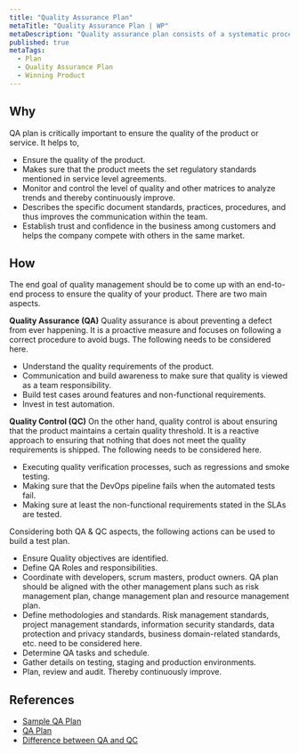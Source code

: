 ```yaml
---
title: "Quality Assurance Plan"
metaTitle: "Quality Assurance Plan | WP"
metaDescription: "Quality assurance plan consists of a systematic process to ensure the delivery of the product with expected quality. It includes test case formulation, verification process (regression and smoke testing), test automation and release quality management."
published: true
metaTags:
  - Plan
  - Quality Assurance Plan
  - Winning Product 
---
```


## Why
QA plan is critically important to ensure the quality of the product or service.  It helps to,
- Ensure the quality of the product.
- Makes sure that the product meets the set regulatory standards mentioned in service level agreements.
- Monitor and control the level of quality and other matrices to analyze trends and thereby continuously improve.
- Describes the specific document standards, practices, procedures, and thus improves the communication within the team.
- Establish trust and confidence in the business among customers and helps the company compete with others in the same market.


## How
The end goal of quality management should be to come up with an end-to-end process to ensure the quality of your product. There are two main aspects.

**Quality Assurance (QA)**
Quality assurance is about preventing a defect from ever happening. It is a proactive measure and focuses on following a correct procedure to avoid bugs. The following needs to be considered here.
- Understand the quality requirements of the product.
- Communication and build awareness to make sure that quality is viewed as a team responsibility.
- Build test cases around features and non-functional requirements.
- Invest in test automation.

**Quality Control (QC)**
On the other hand, quality control is about ensuring that the product maintains a certain quality threshold. It is a reactive approach to ensuring that nothing that does not meet the quality requirements is shipped. The following needs to be considered here.
- Executing quality verification processes, such as regressions and smoke testing.
- Making sure that the DevOps pipeline fails when the automated tests fail.
- Making sure at least the non-functional requirements stated in the SLAs are tested. 

Considering both QA & QC aspects, the following actions can be used to build a test plan.
- Ensure Quality objectives are identified.
- Define QA Roles and responsibilities.
- Coordinate with developers, scrum masters, product owners. QA plan should be aligned with the other management plans such as risk management plan, change management plan and resource management plan.
- Define methodologies and standards. Risk management standards, project management standards, information security standards, data protection and privacy standards, business domain-related standards, etc. need to be considered here.
- Determine QA tasks and schedule.
- Gather details on testing, staging and production environments.
- Plan, review and audit. Thereby continuously improve.


## References
- [Sample QA Plan ](https://www.brighthubpm.com/project-planning/30414-how-to-create-an-effective-quality-assurance-plan/)
- [QA Plan](https://www.santecindia.com/quality-assurance-plan.html)
- [Difference between QA and QC](https://www.softwaretestinghelp.com/quality-assurance-vs-quality-control/)
